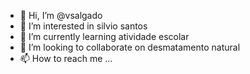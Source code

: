 - 👋 Hi, I’m @vsalgado
- 👀 I’m interested in silvio santos
- 🌱 I’m currently learning atividade escolar
- 💞️ I’m looking to collaborate on desmatamento natural
- 📫 How to reach me ...

<!---
DaniloGamerdoze/DaniloGamerdoze is a ✨ special ✨ repository because its `README.md` (this file) appears on your GitHub profile.
You can click the Preview link to take a look at your changes.
--->
